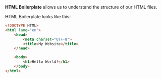 **HTML Boilerplate** allows us to understand the structure of our HTML files.

HTML Boilerplate looks like this:

```html
<!DOCTYPE HTML>
<html lang="en">
	<head>
		<meta charset="UTF-8">
		<title>My Website</title>
	</head>

	<body>
		<h1>Hello World!</h1>
	</body>
</html>
```